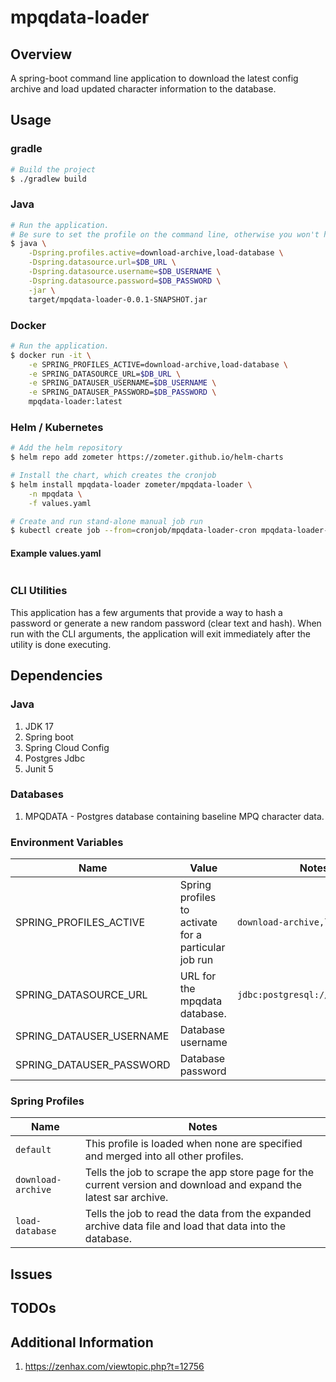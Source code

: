 # mpqdata-loader

## Overview

A spring-boot command line application to download the latest config
archive and load updated character information to the database.

## Usage

### gradle

````bash
# Build the project
$ ./gradlew build
````

### Java

````bash
# Run the application.
# Be sure to set the profile on the command line, otherwise you won't have a data source.
$ java \
    -Dspring.profiles.active=download-archive,load-database \
    -Dspring.datasource.url=$DB_URL \
    -Dspring.datasource.username=$DB_USERNAME \
    -Dspring.datasource.password=$DB_PASSWORD \
    -jar \
    target/mpqdata-loader-0.0.1-SNAPSHOT.jar
````

### Docker

````bash
# Run the application.
$ docker run -it \
    -e SPRING_PROFILES_ACTIVE=download-archive,load-database \
    -e SPRING_DATASOURCE_URL=$DB_URL \
    -e SPRING_DATAUSER_USERNAME=$DB_USERNAME \
    -e SPRING_DATAUSER_PASSWORD=$DB_PASSWORD \
    mpqdata-loader:latest
````

### Helm / Kubernetes

```bash
# Add the helm repository
$ helm repo add zometer https://zometer.github.io/helm-charts

# Install the chart, which creates the cronjob
$ helm install mpqdata-loader zometer/mpqdata-loader \
    -n mpqdata \
    -f values.yaml

# Create and run stand-alone manual job run
$ kubectl create job --from=cronjob/mpqdata-loader-cron mpqdata-loader-job -n mpqdata
```

#### Example values.yaml

```yaml
```

### CLI Utilities

This application has a few arguments that provide a way to hash a password
or generate a new random password (clear text and hash). When run with the
CLI arguments, the application will exit immediately after the utility is
done executing.


## Dependencies

### Java

1. JDK 17
1. Spring boot
1. Spring Cloud Config
1. Postgres Jdbc
1. Junit 5

### Databases

1. MPQDATA - Postgres database containing baseline MPQ character data.

### Environment Variables

| Name                     | Value                                                | Notes / Example      |
|--------------------------|------------------------------------------------------|----------------------|
| SPRING_PROFILES_ACTIVE   | Spring profiles to activate for a particular job run | `download-archive,load-database` |
| SPRING_DATASOURCE_URL    | URL for the mpqdata database. | `jdbc:postgresql://localhost:5432/mpqdata`      |
| SPRING_DATAUSER_USERNAME | Database username             | |
| SPRING_DATAUSER_PASSWORD | Database password             | |


### Spring Profiles

| Name      | Notes |
|-----------|-------|
| `default`         | This profile is loaded when none are specified and merged into all other profiles. |
| `download-archive` | Tells the job to scrape the app store page for the current version and download and expand the latest sar archive. |
| `load-database`    | Tells the job to read the data from the expanded archive data file and load that data into the database. | |


## Issues

## TODOs


## Additional Information

1. https://zenhax.com/viewtopic.php?t=12756

